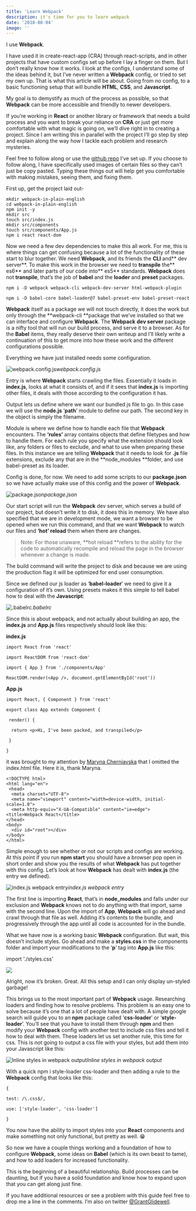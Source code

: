 ```yaml
---
title: 'Learn Webpack'
description: it's time for you to learn webpack
date: '2018-08-04'
image: ''
---
```


I use **Webpack**.

I have used it in create-react-app (CRA) through react-scripts, and in other projects that have custom configs set up before I lay a finger on them. But I don’t really know how it works. I look at the configs, I understand some of the ideas behind it, but I’ve never written a **Webpack** config, or tried to set my own up. That is what this article will be about. Going from no config, to a basic functioning setup that will bundle **HTML**, **CSS**, and **Javascript**.

My goal is to demystify as much of the process as possible, so that **Webpack** can be more accessible and friendly to newer developers.

If you’re working in **React** or another library or framework that needs a build process and you want to break your reliance on **CRA** or just get more comfortable with what magic is going on, we’ll dive right in to creating a project. Since I am writing this in parallel with the project I’ll go step by step and explain along the way how I tackle each problem and research mysteries.

Feel free to follow along or use the [github repo](https://github.com/grantglidewell/webpack-in-plain-english) I’ve set up. If you choose to follow along, I have specifically used images of certain files so they can’t just be copy pasted. Typing these things out will help get you comfortable with making mistakes, seeing them, and fixing them.

First up, get the project laid out-

    mkdir webpack-in-plain-english
    cd webpack-in-plain-english
    npm init -y
    mkdir src
    touch src/index.js
    mkdir src/components
    touch src/components/App.js
    npm i react react-dom

Now we need a few dev dependencies to make this all work. For me, this is where things can get confusing because a lot of the functionality of these start to blur together. We need **Webpack**, and its friends the **CLI** and** dev server**. To make this work in the browser we need to **transpile** the** es6** and later parts of our code into** es5** standards. **Webpack** does not **transpile**, that’s the job of **babel** and the **loader** and **preset** packages.

    npm i -D webpack webpack-cli webpack-dev-server html-webpack-plugin

    npm i -D babel-core babel-loader@7 babel-preset-env babel-preset-react

**Webpack** itself as a package we will not touch directly, it does the work but only through the **webpack-cli **package that we’ve installed so that we can interface and configure **Webpack**. The **Webpack** **dev server** package is a nifty tool that will run our build process, and serve it to a browser. As for the **Babel** items, they really deserve their own writeup and I’ll likely write a continuation of this to get more into how these work and the different configurations possible.

Everything we have just installed needs some configuration.

![webpack.config.js](https://cdn-images-1.medium.com/max/2520/1*q8jehU52f2EuqX6HyZ7CVA.png)_webpack.config.js_

Entry is where **Webpack** starts crawling the files. Essentially it loads in **index.js**, looks at what it consists of, and if it sees that **index.js** is importing other files, it deals with those according to the configuration it has.

Output lets us define where we want our bundled js file to go. In this case we will use the **node.js** ‘**path**’ module to define our path. The second key in the object is simply the filename.

Module is where we define how to handle each file that **Webpack** encounters. The **‘rules’** array contains objects that define filetypes and how to handle them. For each rule you specify what the extension should look like, any folders or files to exclude, and what to use when preparing these files. In this instance we are telling **Webpack** that it needs to look for **.js** file extensions, exclude any that are in the **node_modules **folder, and use babel-preset as its loader.

Config is done, for now. We need to add some scripts to our **package.json** so we have actually make use of this config and the power of **Webpack**.

![package.json](https://cdn-images-1.medium.com/max/2896/1*zMqK_XGAaZHyJSVDpBVzMA.png)_package.json_

Our start script will run the **Webpack** dev server, which serves a build of our project, but doesn’t write it to disk, it does this in memory. We have also specified that we are in development mode, we want a browser to be opened when we run this command, and that we want **Webpack** to watch our files and **‘hot’ reload** them when there are changes.

> Note: For those unaware, **hot reload **refers to the ability for the code to automatically recompile and reload the page in the browser whenever a change is made.

The build command will write the project to disk and because we are using the production flag it will be optimized for end user consumption.

Since we defined our js loader as ‘**babel-loader**’ we need to give it a configuration of it’s own. Using presets makes it this simple to tell babel how to deal with the **Javascript**:

![.babelrc](https://cdn-images-1.medium.com/max/2000/1*aMFLBNFnGT3Vqap-jUW-4w.png)_.babelrc_

Since this is about webpack, and not actually about building an app, the **index.js** and **App.js** files respectively should look like this:

**index.js**

    import React from 'react'

    import ReactDOM from 'react-dom'

    import { App } from './components/App'

    ReactDOM.render(<App />, document.getElementById('root'))

**App.js**

    import React, { Component } from 'react'

    export class App extends Component {

     render() {

      return <p>Hi, I've been packed, and transpiled</p>

     }

    }

it was brought to my attention by [Maryna Cherniavska](https://medium.com/@m.chernyavska?source=responses---------0-3--------------------) that I omitted the index.html file. Here it is, thank Maryna.

    <!DOCTYPE html>
    <html lang="en">
     <head>
      <meta charset="UTF-8">
      <meta name="viewport" content="width=device-width, initial-  scale=1.0">
      <meta http-equiv="X-UA-Compatible" content="ie=edge">     <title>Webpack React</title>
    </head>
    <body>
      <div id="root"></div>
    </body>
    </html>

Simple enough to see whether or not our scripts and configs are working. At this point if you run **npm start** you should have a browser pop open in short order and show you the results of what **Webpack** has put together with this config. Let’s look at how **Webpack** has dealt with **index.js** (the entry we defined).

![index.js webpack entry](https://cdn-images-1.medium.com/max/2560/1*Bne1if8GW9qh8vRYYXg0wQ.png)_index.js webpack entry_

The first line is importing **React**, that’s in **node_modules** and falls under our exclusion and **Webpack** knows not to do anything with that import, same with the second line. Upon the import of **App**, **Webpack** will go ahead and crawl through that file as well. Adding it’s contents to the bundle, and progressively through the app until all code is accounted for in the bundle.

What we have now is a working basic **Webpack** configuration. But wait, this doesn’t include styles. Go ahead and make a **styles.css** in the components folder and import your modifications to the ‘**p**’ tag into **App.js** like this:

import './styles.css'

![](https://cdn-images-1.medium.com/max/2964/1*8MMUe1OKL-7QAN2ffPM0ZQ.png)

Alright, now it’s broken. Great. All this setup and I can only display un-styled garbage!

This brings us to the most important part of **Webpack** usage. Researching loaders and finding how to resolve problems. This problem is an easy one to solve because it’s one that a lot of people have dealt with. A simple google search will guide you to an **npm** package called ‘**css-loader**’ or ‘**style-loader**’. You’ll see that you have to install them through **npm** and then modify your **Webpack** config with another test to include css files and tell it how to deal with them. These loaders let us set another rule, this time for css. This is not going to output a css file with your styles, but add them into your Javascript like this:

![Inline styles in webpack output](https://cdn-images-1.medium.com/max/2896/1*YSztiLwiW-xblAd2Bpm4EQ.png)_Inline styles in webpack output_

With a quick npm i style-loader css-loader and then adding a rule to the **Webpack** config that looks like this:

    {

    test: /\.css$/,

    use: ['style-loader', 'css-loader']

    }

You now have the ability to import styles into your **React** components and make something not only functional, but pretty as well. 😁

So now we have a couple things working and a foundation of how to configure **Webpack**, some ideas on **Babel** (which is its own beast to tame), and how to add loaders for increased functionality.

This is the beginning of a beautiful relationship. Build processes can be daunting, but if you have a solid foundation and know how to expand upon that you can get along just fine.

If you have additional resources or see a problem with this guide feel free to drop me a line in the comments. I’m also on twitter [@GrantGlidewell](https://twitter.com/GrantGlidewell).
